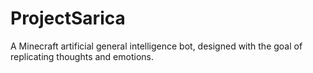 # ProjectSarica
A Minecraft artificial general intelligence bot, designed with the goal of replicating thoughts and emotions.
